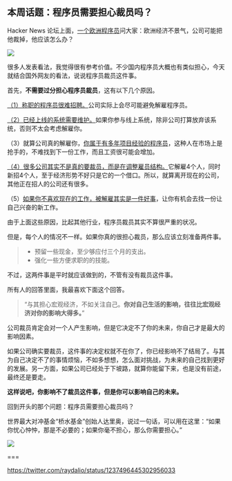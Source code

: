 ## 本周话题：程序员需要担心裁员吗？

Hacker News 论坛上面，[一个欧洲程序员](https://news.ycombinator.com/item?id=32798377)问大家：欧洲经济不景气，公司可能把他裁掉，他应该怎么办？

![](https://cdn.beekka.com/blogimg/asset/202209/bg2022091405.webp)

很多人发表看法，我觉得很有参考价值。不少国内程序员大概也有类似担心，今天就结合国外网友的看法，说说程序员裁员这件事。

首先，**不需要过分担心程序员裁员**，这有以下几个原因。

<u>（1）称职的程序员很难招聘。</u>公司实际上会尽可能避免解雇程序员。

<u>（2）已经上线的系统需要维护。</u>如果你参与线上系统，除非公司打算放弃该系统，否则不太会考虑解雇你。

（3）就算公司真的解雇你，<u>你属于有多年项目经验的程序员</u>，这种人在市场上是抢手的，不难找到下一份工作，而且工资很可能会增加。

<u>（4）很多公司其实不是真的要裁员，而是在调整雇员结构。</u>它解雇4个人，同时新招4个人，至于经济形势不好只是它的一个借口。所以，就算离开现在的公司，其他正在招人的公司还有很多。

（5）<u>如果你不喜欢现在的工作，被解雇其实是一件好事</u>，让你有机会去找一份让自己兴奋的新工作。

由于上面这些原因，比起其他行业，程序员裁员其实不算很严重的状况。

但是，每个人的情况不一样。如果你真的很担心裁员，那么应该立刻准备两件事。

> - 预留一些现金，至少够应付三个月的支出。
> - 强化一些方便求职的的技能。

不过，这两件事是平时就应该做到的，不管有没有裁员这件事。

所有人的回答里面，我最喜欢下面这个回答。

> “与其担心宏观经济，不如关注自己。**你对自己生活的影响，往往比宏观经济对你的影响大得多。**”

公司裁员肯定会对一个人产生影响，但是它决定不了你的未来，你自己才是最大的影响因素。

如果公司确实要裁员，这件事的决定权就不在你了，你已经影响不了结局了。与其为自己决定不了的事情烦恼，不如多想想，怎么面对挑战，为未来的自己找到更好的发展。另一方面，如果公司已经处于下坡路，就算你能留下来，也是没有前途，最终还是要走。

**这样说吧，你影响不了裁员这件事，但是你可以影响自己的未来。**

回到开头的那个问题：程序员需要担心裁员吗？

世界最大对冲基金“桥水基金”创始人达里奥，说过一句话，可以用在这里：“如果你忧心忡忡，那是不必要的；如果你毫不担心，那么你需要担心。”

![](https://cdn.beekka.com/blogimg/asset/202209/bg2022091406.webp)

===


https://twitter.com/raydalio/status/1237496445302956033